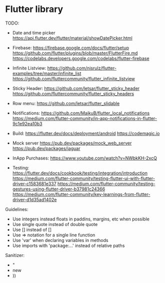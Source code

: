 # Flutter library

TODO:
* Date and time picker
https://api.flutter.dev/flutter/material/showDatePicker.html

* Firebase:
https://firebase.google.com/docs/flutter/setup
https://github.com/flutter/plugins/blob/master/FlutterFire.md
https://codelabs.developers.google.com/codelabs/flutter-firebase

* Infinite Listview:
https://github.com/nisrulz/flutter-examples/tree/master/infinite_list
https://github.com/fluttercommunity/flutter_infinite_listview

* Sticky Header:
https://github.com/letsar/flutter_sticky_header
https://github.com/fluttercommunity/flutter_sticky_headers

* Row menu:
https://github.com/letsar/flutter_slidable

* Notifications:
https://github.com/MaikuB/flutter_local_notifications
https://medium.com/flutter-community/in-app-notifications-in-flutter-9c1e92ea10b3

* Build:
https://flutter.dev/docs/deployment/android
https://codemagic.io

* Mock server
https://pub.dev/packages/mock_web_server
https://pub.dev/packages/jaguar

* InApp Purchases:
https://www.youtube.com/watch?v=NWbkKH-2xcQ

* Testing:
https://flutter.dev/docs/cookbook/testing/integration/introduction
https://medium.com/flutter-community/testing-flutter-ui-with-flutter-driver-c1583681e337
https://medium.com/flutter-community/testing-gestures-using-flutter-driver-b37981c24366
https://medium.com/flutter-community/key-learnings-from-flutter-driver-d1d35ad1402e

Guidelines:
* Use integers instead floats in paddins, margins, etc when possible
* Use single quote instead of double quote
* Use [] instead of <Widget>[]
* Use => notation for a single line function
* Use 'var' when declaring variables in methods
* Use imports with 'package:...' instead of relative paths

Sanitizer:
* "
* new
* ))